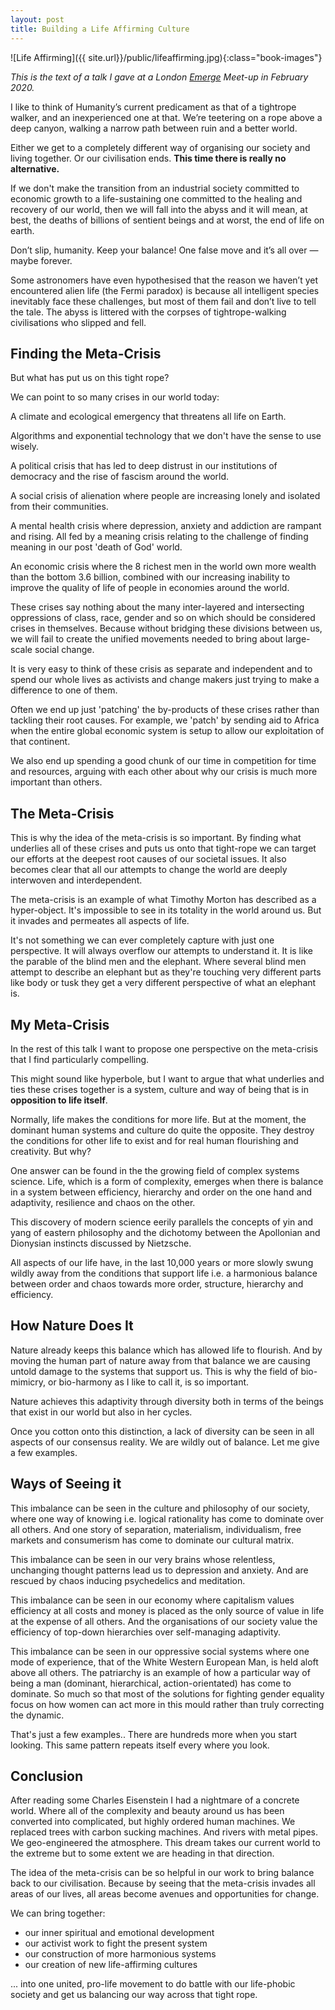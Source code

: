 ```yaml
---
layout: post 
title: Building a Life Affirming Culture
---
```


![Life Affirming]({{ site.url}}/public/lifeaffirming.jpg){:class="book-images"}

_This is the text of a talk I gave at a London [Emerge](https://www.facebook.com/whatisemerging) Meet-up in February 2020._


I like to think of Humanity’s current predicament as that of a tightrope walker, and an inexperienced one at that. We’re teetering on a rope above a deep canyon, walking a narrow path between ruin and a better world.

Either we get to a completely different way of organising our society and living together. Or our civilisation ends. **This time there is really no alternative.**

If we don't make the transition from an industrial society committed to economic growth to a life-sustaining one committed to the healing and recovery of our world, then we will fall into the abyss and it will mean, at best, the deaths of billions of sentient beings and at worst, the end of life on earth. 

Don’t slip, humanity. Keep your balance! One false move and it’s all over — maybe forever. 

Some astronomers have even hypothesised that the reason we haven’t yet encountered alien life (the Fermi paradox) is because all intelligent species inevitably face these challenges, but most of them fail and don’t live to tell the tale. The abyss is littered with the corpses of tightrope-walking civilisations who slipped and fell.

## Finding the Meta-Crisis

But what has put us on this tight rope?

We can point to so many crises in our world today:

A climate and ecological emergency that threatens all life on Earth.

Algorithms and exponential technology that we don't have the sense to use wisely. 

A political crisis that has led to deep distrust in our institutions of democracy and the rise of fascism around the world. 

A social crisis of alienation where people are increasing lonely and isolated from their communities. 

A mental health crisis where depression, anxiety and addiction are rampant and rising. All fed by a meaning crisis relating to the challenge of finding meaning in our post 'death of God' world.

An economic crisis where the 8 richest men in the world own more wealth than the bottom 3.6 billion, combined with our increasing inability to improve the quality of life of people in economies around the world.

These crises say nothing about the many inter-layered and intersecting oppressions of class, race, gender and so on which should be considered crises in themselves. Because without bridging these divisions between us, we will fail to create the unified movements needed to bring about large-scale social change. 

It is very easy to think of these crisis as separate and independent and to spend our whole lives as activists and change makers just trying to make a difference to one of them. 

Often we end up just 'patching' the by-products of these crises rather than tackling their root causes.  For example, we 'patch' by sending aid to Africa when the entire global economic system is setup to allow our exploitation of that continent. 

We also end up spending a good chunk of our time in competition for time and resources, arguing with each other about why our crisis is much more important than others.

## The Meta-Crisis

This is why the idea of the meta-crisis is so important. By finding what underlies all of these crises and puts us onto that tight-rope we can target our efforts at the deepest root causes of our societal issues. It also becomes clear that all our attempts to change the world are deeply interwoven and interdependent. 

The meta-crisis is an example of what Timothy Morton has described as a hyper-object. It's impossible to see in its totality in the world around us. But it invades and permeates all aspects of life. 

It's not something we can ever completely capture with just one perspective. It will always overflow our attempts to understand it. It is like the parable of the blind men and the elephant. Where several blind men attempt to describe an elephant but as they're touching very different parts like body or tusk they get a very different perspective of what an elephant is.

## My Meta-Crisis

In the rest of this talk I want to propose one perspective on the meta-crisis that I find particularly compelling. 

This might sound like hyperbole, but I want to argue that what underlies and ties these crises together is a system, culture and way of being that is in **opposition to life itself**.

Normally, life makes the conditions for more life. But at the moment, the dominant human systems and culture do quite the opposite. They destroy the conditions for other life to exist and for real human flourishing and creativity. But why?

One answer can be found in the the growing field of complex systems science. Life, which is a form of complexity, emerges when there is balance in a system between efficiency, hierarchy and order on the one hand and adaptivity, resilience and chaos on the other. 

This discovery of modern science eerily parallels the concepts of yin and yang of eastern philosophy and the dichotomy between the Apollonian and Dionysian instincts discussed by Nietzsche. 

All aspects of our life have, in the last 10,000 years or more slowly swung wildly away from the conditions that support life i.e. a harmonious balance between order and chaos towards more order, structure, hierarchy and efficiency.

## How Nature Does It

Nature already keeps this balance which has allowed life to flourish. And by moving the human part of nature away from that balance we are causing untold damage to the systems that support us. This is why the field of bio-mimicry, or bio-harmony as I like to call it, is so important. 

Nature achieves this adaptivity through diversity both in terms of the beings that exist in our world but also in her cycles.

Once you cotton onto this distinction, a lack of diversity can be seen in all aspects of our consensus reality. We are wildly out of balance. Let me give a few examples.

## Ways of Seeing it

This imbalance can be seen in the culture and philosophy of our society, where one way of knowing i.e. logical rationality has come to dominate over all others. And one story of separation, materialism, individualism, free markets and consumerism has come to dominate our cultural matrix.

This imbalance can be seen in our very brains whose relentless, unchanging thought patterns lead us to depression and anxiety. And are rescued by chaos inducing psychedelics and meditation.   

This imbalance can be seen in our economy where capitalism values efficiency at all costs and money is placed as the only source of value in life at the expense of all others. And the organisations of our society value the efficiency of top-down hierarchies over self-managing adaptivity.

This imbalance can be seen in our oppressive social systems where one mode of experience, that of the White Western European Man, is held aloft above all others. The patriarchy is an example of how a particular way of being a man (dominant, hierarchical, action-orientated) has come to dominate. So much so that most of the solutions for fighting gender equality focus on how women can act more in this mould rather than truly correcting the dynamic.

That's just a few examples.. There are hundreds more when you start looking. This same pattern repeats itself every where you look. 

## Conclusion

After reading some Charles Eisenstein I had a nightmare of a concrete world. Where all of the complexity and beauty around us has been converted into complicated, but highly ordered human machines. We replaced trees with carbon sucking machines. And rivers with metal pipes. We geo-engineered the atmosphere. This dream takes our current world to the extreme but to some extent we are heading in that direction.

The idea of the meta-crisis can be so helpful in our work to bring balance back to our civilisation. Because by seeing that the meta-crisis invades all areas of our lives, all areas become avenues and opportunities for change. 

We can bring together:

- our inner spiritual and emotional development
- our activist work to fight the present system
- our construction of more harmonious systems
- our creation of new life-affirming cultures

 ... into one united, pro-life movement to do battle with our life-phobic society and get us balancing our way across that tight rope.
